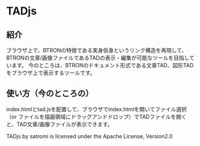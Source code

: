 # TADjs

## 紹介

ブラウザ上で、BTRONの特徴である実身仮身というリンク構造を再現して、BTRONの文章/画像ファイルであるTADの表示・編集が可能なツールを目指しています。
今のところは、BTRONのドキュメント形式である文章TAD、図形TADをブラウザ上で表示するツールです。

## 使い方（今のところの）

index.htmlとtad.jsを配置して、ブラウザでindex.htmlを開いてファイル選択（or ファイルを描画領域にドラッグアンドドロップ）でTADファイルを開くと、TAD文章/画像ファイルが表示できます。

TADjs by satromi is licensed under the Apache License, Version2.0
